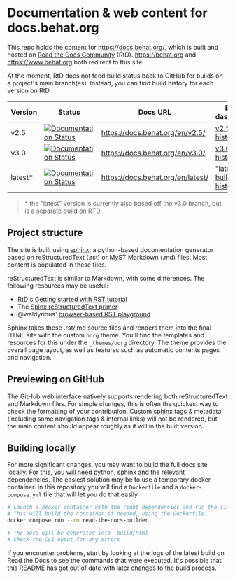 # Documentation & web content for docs.behat.org

This repo holds the content for https://docs.behat.org/, which is built and hosted on [Read the Docs Community](https://about.readthedocs.com/) (RtD).
https://behat.org and https://www.behat.org both redirect to this site.

At the moment, RtD does not feed build status back to GitHub for builds on a project's main branch(es). Instead, you
can find build history for each version on RtD.

| Version | Status                                                                                                                                                                        | Docs URL                          | Build dashboard                                                                                   |
|---------|-------------------------------------------------------------------------------------------------------------------------------------------------------------------------------|-----------------------------------|---------------------------------------------------------------------------------------------------|
| v2.5    | [![Documentation Status](https://readthedocs.org/projects/behat/badge/?version=v2.5&style=for-the-badge)](https://docs.behat.org/en/latest/?badge=v2.5)                       | https://docs.behat.org/en/v2.5/   | [v2.5 build history](https://app.readthedocs.org/projects/behat/builds/?version__slug=v2.5)       |
| v3.0    | [![Documentation Status](https://readthedocs.org/projects/behat/badge/?version=v3.0&style=for-the-badge)](https://docs.behat.org/en/latest/?badge=v3.0)                       | https://docs.behat.org/en/v3.0/   | [v3.0 build history](https://app.readthedocs.org/projects/behat/builds/?version__slug=v3.0)       |
| latest* | [![Documentation Status](https://readthedocs.org/projects/behat/badge/?version=latest&style=for-the-badge)](https://docs.behat.org/en/latest/?badge=v3.0&style=for-the-badge) | https://docs.behat.org/en/latest/ | ["latest" build history](https://app.readthedocs.org/projects/behat/builds/?version__slug=latest) |

> \* the "latest" version is currently also based off the v3.0 branch, but is a separate build on RTD.

## Project structure

The site is built using [sphinx](https://www.sphinx-doc.org/en/master/index.html), a python-based documentation
generator based on reStructuredText (.rst) or MyST Markdown (.md) files. Most content is populated in these files.

reStructuredText is similar to Markdown, with some differences. The following resources may be useful:

* RtD's [Getting started with RST tutorial](https://sphinx-tutorial.readthedocs.io/step-1/)
* The [Spinx reStructuredText primer](https://www.sphinx-doc.org/en/master/usage/restructuredtext/basics.html)
* @waldyrious' [browser-based RST playground](https://waldyrious.net/rst-playground/)

Sphinx takes these .rst/.md source files and renders them into the final HTML site with the custom `borg` theme. You'll
find the templates and resources for this under the `_themes/borg` directory. The theme provides the overall page
layout, as well as features such as automatic contents pages and navigation.

## Previewing on GitHub

The GitHub web interface natively supports rendering both reStructuredText and Markdown files. For simple changes, this
is often the quickest way to check the formatting of your contribution. Custom sphinx tags & metadata (including some
navigation tags & internal links) will not be rendered, but the main content should appear roughly as it will in the
built version.

## Building locally

For more significant changes, you may want to build the full docs site locally. For this, you will need python, sphinx
and the relevant dependencies. The easiest solution may be to use a temporary docker container. In this repository you will
find a `Dockerfile` and a `docker-compose.yml` file that will let you do that easily

```bash
# Launch a docker container with the right dependencies and run the site build command
# This will build the container if needed, using the Dockerfile
docker compose run --rm read-the-docs-builder

# The docs will be generated into _build/html
# Check the CLI ouput for any errors
```

If you encounter problems, start by looking at the logs of the latest build on Read the Docs to see the commands that
were executed. It's possible that this README has got out of date with later changes to the build process.
